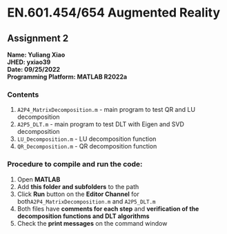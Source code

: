 # EN.601.454/654 Augmented Reality
## Assignment 2

**Name: Yuliang Xiao**\
**JHED: yxiao39**\
**Date: 09/25/2022**\
**Programming Platform: MATLAB R2022a**

### Contents
1. ```A2P4_MatrixDecomposition.m``` - main program to test QR and LU decomposition
2. ```A2P5_DLT.m``` - main program to test DLT with Eigen and SVD decomposition
3. ```LU_Decomposition.m``` - LU decomposition function 
4. ```QR_Decomposition.m``` - QR decomposition function

### Procedure to compile and run the code:
1. Open **MATLAB**
2. Add **this folder and subfolders** to the path
3. Click **Run** button on the **Editor Channel** for both```A2P4_MatrixDecomposition.m``` and ```A2P5_DLT.m```
4. Both files have **comments for each step** and **verification of the decomposition functions and DLT algorithms**
5. Check the **print messages** on the command window
